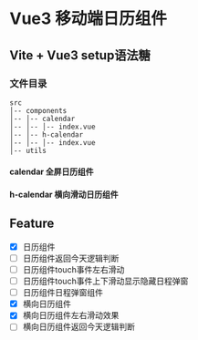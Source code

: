 # Vue3 移动端日历组件

## Vite + Vue3 setup语法糖 

### 文件目录
```
src
│-- components
│-- │-- calendar
│-- │-- │-- index.vue
│-- │-- h-calendar
│-- │-- │-- index.vue
│-- utils
```
#### calendar  全屏日历组件

#### h-calendar 横向滑动日历组件

## Feature

- [x] 日历组件
- [ ] 日历组件返回今天逻辑判断
- [ ] 日历组件touch事件左右滑动
- [ ] 日历组件touch事件上下滑动显示隐藏日程弹窗
- [ ] 日历组件日程弹窗组件
- [x] 横向日历组件
- [x] 横向日历组件左右滑动效果
- [ ] 横向日历组件返回今天逻辑判断
